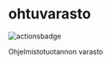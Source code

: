 # ohtuvarasto

![actionsbadge](https://github.com/hartonenolli/ohtuvarasto/workflows/CI/badge.svg)

Ohjelmistotuotannon varasto
